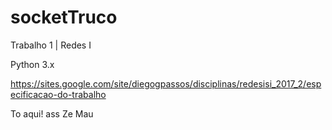 # socketTruco

Trabalho 1 | Redes I

Python 3.x

https://sites.google.com/site/diegogpassos/disciplinas/redesisi_2017_2/especificacao-do-trabalho

To aqui! ass Ze Mau

